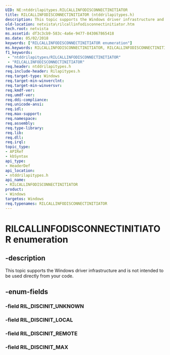 ```yaml
---
UID: NE:ntddrilapitypes.RILCALLINFODISCONNECTINITIATOR
title: RILCALLINFODISCONNECTINITIATOR (ntddrilapitypes.h)
description: This topic supports the Windows driver infrastructure and is not intended to be used directly from your code.
old-location: netvista\rilcallinfodisconnectinitiator.htm
tech.root: netvista
ms.assetid: df3c3cb9-583c-4a6e-9477-843067865418
ms.date: 05/02/2018
keywords: ["RILCALLINFODISCONNECTINITIATOR enumeration"]
ms.keywords: RILCALLINFODISCONNECTINITIATOR, RILCALLINFODISCONNECTINITIATOR enumeration [Network Drivers Starting with Windows Vista], RIL_DISCINIT_LOCAL, RIL_DISCINIT_MAX, RIL_DISCINIT_REMOTE, netvista.rilcallinfodisconnectinitiator, ntddrilapitypes/RILCALLINFODISCONNECTINITIATOR, ntddrilapitypes/RIL_DISCINIT_LOCAL, ntddrilapitypes/RIL_DISCINIT_MAX, ntddrilapitypes/RIL_DISCINIT_REMOTE
f1_keywords:
 - "ntddrilapitypes/RILCALLINFODISCONNECTINITIATOR"
 - "RILCALLINFODISCONNECTINITIATOR"
req.header: ntddrilapitypes.h
req.include-header: Rilapitypes.h
req.target-type: Windows
req.target-min-winverclnt: 
req.target-min-winversvr: 
req.kmdf-ver: 
req.umdf-ver: 
req.ddi-compliance: 
req.unicode-ansi: 
req.idl: 
req.max-support: 
req.namespace: 
req.assembly: 
req.type-library: 
req.lib: 
req.dll: 
req.irql: 
topic_type:
- APIRef
- kbSyntax
api_type:
- HeaderDef
api_location:
- ntddrilapitypes.h
api_name:
- RILCALLINFODISCONNECTINITIATOR
product:
- Windows
targetos: Windows
req.typenames: RILCALLINFODISCONNECTINITIATOR
---
```


# RILCALLINFODISCONNECTINITIATOR enumeration


## -description


This topic supports the Windows driver infrastructure and is not intended to be used directly from your code.


## -enum-fields




### -field RIL_DISCINIT_UNKNOWN


### -field RIL_DISCINIT_LOCAL


### -field RIL_DISCINIT_REMOTE


### -field RIL_DISCINIT_MAX

